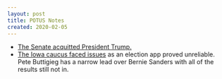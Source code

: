 ```yaml
---
layout: post
title: POTUS Notes
created: 2020-02-05
---
```


- [The Senate acquitted President Trump.](https://www.nytimes.com/2020/02/05/us/politics/trump-acquitted-impeachment.html)
- [The Iowa caucus faced issues](https://www.nytimes.com/interactive/2020/02/04/us/elections/results-iowa-caucus.html) as an election app proved unreliable. Pete Buttigieg has a narrow lead over Bernie Sanders with all of the results still not in.
